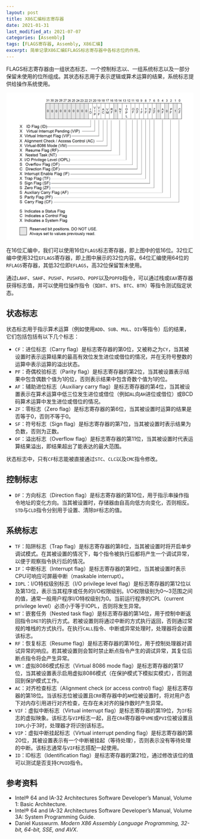 ```yaml
---
layout: post
title: X86汇编标志寄存器
date: 2021-01-31
last_modified_at: 2021-07-07
categories: [Assembly]
tags: [FLAGS寄存器, Assembly, X86汇编]
excerpt: 简单记录X86汇编EFLAGS标志寄存器中各标志位的作用。
---
```


FLAGS标志寄存器由一组状态标志、一个控制标志以、一组系统标志以及一部分保留未使用的位所组成。其状态标志用于表示逻辑或算术运算的结果，系统标志提供给操作系统使用。

![EFLAGS寄存器](/assets/images/assembly/248b0f00/eflags.png)

在16位汇编中，我们可以使用16位`FLAGS`标志寄存器，即上图中的低16位。32位汇编中使用32位`EFLAGS`寄存器，即上图中展示的32位内容。64位汇编使用64位的`RFLAGS`寄存器，其低32位即`EFLAGS`，高32位保留暂未使用。

通过`LAHF`、`SAHF`、`PUSHF`、`PUSHFD`、`POPF`以及`POPFD`指令，可以通过栈或`EAX`寄存器获得标志值，并可以使用位操作指令（如`BT`、`BTS`、`BTC`、`BTR`）等指令测试指定状态。

## 状态标志

状态标志用于指示算术运算（例如使用`ADD`、`SUB`、`MUL`、`DIV`等指令）后的结果，它们包括包括有以下几个标志：

- `CF`：进位标志（Carry flag）是标志寄存器的第0位，又被称之为`CY`，当其被设置时表示运算结果的最高有效位发生进位或借位的情况，并在无符号整数的运算中表示运算的溢出状态。
- `PF`：奇偶校验标志（Parity flag）是标志寄存器的第2位，当其被设置表示结果中包含偶数个值为1的位，否则表示结果中包含奇数个值为1的位。
- `AF`：辅助进位标志（Auxiliary carry flag）是标志寄存器的第4位，当其被设置表示在算术运算中低三位发生进位或借位（例如`AL`向`AH`进位或借位）或BCD码算术运算中发生进位或借位的情况。
- `ZF`：零标志（Zero flag）是标志寄存器的第6位，当其被设置时运算的结果是否等于0，否则不等于0。
- `SF`：符号标志（Sign flag）是标志寄存器的第7位，当其被设置时表示结果为负数，否则为正数。
- `OF`：溢出标志（Overflow flag）是标志寄存器的第11位，当其被设置时代表运算结果溢出，即结果超出了能表达的最大范围。

状态标志中，只有`CF`标志能被直接通过`STC`、`CLC`以及`CMC`指令修改。

## 控制标志

- `DF`：方向标志（Direction flag）是标志寄存器的第10位，用于指示串操作指令地址的变化方向。当其被设置时，存储器由自高向低方向变化，否则相反。`STD`与`CLD`指令分别用于设置、清除`DF`标志的值。

## 系统标志

- `TF`：陷阱标志（Trap flag）是标志寄存器的第8位，当其被设置时将开启单步调试模式。在其被设置的情况下，每个指令被执行后都将产生一个调试异常，以便于观察指令执行后的情况。
- `IF`：中断标志（Interrupt flag）是标志寄存器的第9位，当其被设置时表示CPU可响应可屏蔽中断（maskable interrupt）。
- `IOPL`：I/O特权级别标志（I/O privilege level flag）是标志寄存器的第12位以及第13位，表示当其程序或任务的I/O权限级别。I/O权限级别为0～3范围之间的值，通常一般用户程序I/O特权级别为0。当前运行程序的CPL（current privilege level）必须小于等于IOPL，否则将发生异常。
- `NT`：嵌套任务（Nested task flag）是标志寄存器的第14位，用于控制中断返回指令`IRET`的执行方式。若被设置则将通过中断的方式执行返回，否则通过常规的堆栈的方式执行。在执行`CALL`指令、中断或异常处理时，处理器将会设置该标志。
- `RF`：恢复标志（Resume flag）是标志寄存器的第16位，用于控制处理器对调试异常的响应。若其被设置则会暂时禁止断点指令产生的调试异常，其复位后断点指令将会产生异常。
- `VM`：虚拟8086模式标志（Virtual 8086 mode flag）是标志寄存器的第17位，当其被设置表示启用虚拟8086模式（在保护模式下模拟实模式），否则退回到保护模式工作。
- `AC`：对齐检查标志（Alignment check (or access control) flag）是标志寄存器的第18位。当该标志位被设置且`CR0`寄存器中的`AM`位被设置时，将对用户态下对内存引用进行对齐检查，在存在未对齐的操作数时产生异常。
- `VIF`：虚拟中断标志（Virtual interrupt flag）是标志寄存器的第19位，为`IF`标志的虚拟映象。该标志与`VIP`标志一起，且在`CR4`寄存器中`VME`或`PVI`位被设置且`IOPL`小于3时，处理器才将识别该标志。
- `VIP`：虚拟中断挂起标志（Virtual interrupt pending flag）是标志寄存器的第20位，其被设置表示有一个中断被挂起（等待处理），否则表示没有等待处理的中断。该标志通常与`VIF`标志搭配一起使用。
- `ID`：ID标志（Identification flag）是标志寄存器的第21位，通过修改该位的值可以测试是否支持`CPUID`指令。

## 参考资料

- Intel® 64 and IA-32 Architectures Software Developer’s Manual, Volume 1: Basic Architecture.
- Intel® 64 and IA-32 Architectures Software Developer’s Manual, Volume 3A: System Programming Guide.
- Daniel Kusswurm. *Modern X86 Assembly Language Programming, 32-bit, 64-bit, SSE, and AVX*.
